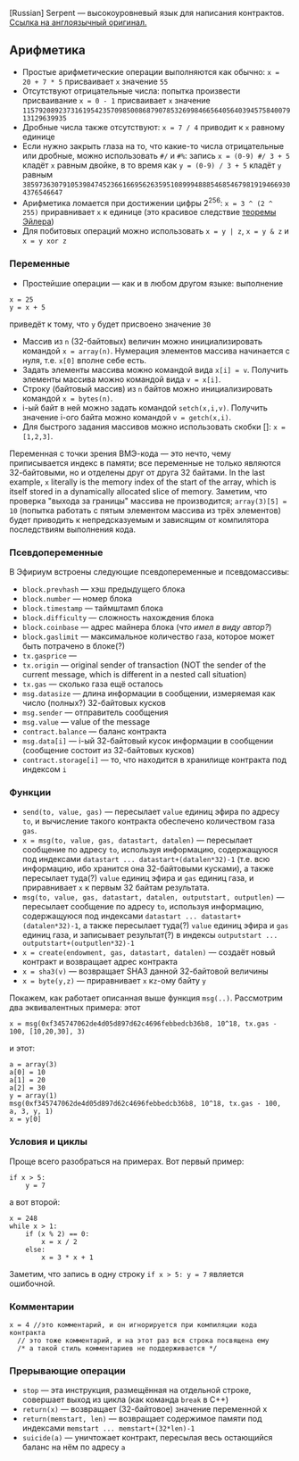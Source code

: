 [Russian] Serpent — высокоуровневый язык для написания контрактов. [Ссылка на англоязычный оригинал.](https://github.com/ethereum/wiki/wiki/%5BEnglish%5D-Serpent-programming-language-operations)

## Арифметика

* Простые арифметические операции выполняются как обычно: `x = 20 + 7 * 5` присваивает `x` значение `55`
* Отсутствуют отрицательные числа: попытка произвести присваивание `x = 0 - 1` присваивает `x` значение `115792089237316195423570985008687907853269984665640564039457584007913129639935`
* Дробные числа также отсутствуют: `x = 7 / 4` приводит к `x` равному единице
* Если нужно закрыть глаза на то, что какие-то числа отрицательные или дробные, можно использовать `#/` и `#%`: запись `x = (0-9) #/ 3 + 5` кладёт `x` равным двойке, в то время как `y = (0-9) / 3 + 5` кладёт `y` равным `38597363079105398474523661669562635951089994888546854679819194669304376546647`
* Арифметика ломается при достижении цифры 2<sup>256</sup>: `x = 3 ^ (2 ^ 255)` приравнивает `x` к единице (это красивое следствие [теоремы Эйлера](http://ru.wikipedia.org/wiki/%D0%A2%D0%B5%D0%BE%D1%80%D0%B5%D0%BC%D0%B0_%D0%AD%D0%B9%D0%BB%D0%B5%D1%80%D0%B0_(%D1%82%D0%B5%D0%BE%D1%80%D0%B8%D1%8F_%D1%87%D0%B8%D1%81%D0%B5%D0%BB)))
* Для побитовых операций можно использовать `x = y | z`, `x = y & z` и `x = y xor z`

### Переменные

* Простейшие операции — как и в любом другом языке: выполнение 

```
x = 25
y = x + 5
```

приведёт к тому, что `y` будет присвоено значение `30`
* Массив из `n` (32-байтовых) величин можно инициализировать командой `x = array(n)`. Нумерация элементов массива начинается с нуля, т.е. `x[0]` вполне себе есть.
* Задать элементы массива можно командой вида `x[i] = v`. Получить элементы массива можно командой вида `v = x[i]`.
* Строку (байтовый массив) из `n` байтов можно инициализировать командой `x = bytes(n)`.
* i-ый байт в ней можно задать командой `setch(x,i,v)`. Получить значение i-ого байта можно командой `v = getch(x,i)`.
* Для быстрого задания массивов можно использовать скобки []: `x = [1,2,3]`.

Переменная с точки зрения ВМЭ-кода — это нечто, чему приписывается индекс в памяти; все переменные не только являются 32-байтовыми, но и отделены друг от друга 32 байтами. In the last example, `x` literally is the memory index of the start of the array, which is itself stored in a dynamically allocated slice of memory. Заметим, что проверка "выхода за границы" массива не производится; `array(3)[5] = 10` (попытка работать с пятым элементом массива из трёх элементов) будет приводить к непредсказуемым и зависящим от компилятора последствиям выполнения кода.

### Псевдопеременные

В Эфириум встроены следующие псевдопеременные и псевдомассивы:

* `block.prevhash` — хэш предыдущего блока
* `block.number` — номер блока
* `block.timestamp` — таймштамп блока
* `block.difficulty` — сложность нахождения блока
* `block.coinbase` — адрес майнера блока (*что имел в виду автор?*)
* `block.gaslimit` — максимальное количество газа, которое может быть потрачено в блоке(?)
* `tx.gasprice` — 
* `tx.origin` — original sender of transaction (NOT the sender of the current message, which is different in a nested call situation)
* `tx.gas` — сколько газа ещё осталось
* `msg.datasize` — длина информации в сообщении, измеряемая как число (полных?) 32-байтовых кусков
* `msg.sender` — отправитель сообщения
* `msg.value` — value of the message
* `contract.balance` — баланс контракта
* `msg.data[i]` — i-ый 32-байтовый кусок информации в сообщении (сообщение состоит из 32-байтовых кусков)
* `contract.storage[i]` — то, что находится в хранилище контракта под индексом `i`

### Функции

* `send(to, value, gas)` — пересылает `value` единиц эфира по адресу `to`, и вычисление такого контракта обеспечено количеством газа `gas`.
* `x = msg(to, value, gas, datastart, datalen)` — пересылает сообщение по адресу `to`, используя информацию, содержащуюся под индексами `datastart ... datastart+(datalen*32)-1` (т.е. всю информацию, ибо хранится она 32-байтовыми кусками), а также пересылает туда(?) `value` единиц эфира и `gas` единиц газа, и приравнивает `x` к первым 32 байтам результата.
* `msg(to, value, gas, datastart, datalen, outputstart, outputlen)` — пересылает сообщение по адресу `to`, используя информацию, содержащуюся под индексами `datastart ... datastart+(datalen*32)-1`, а также пересылает туда(?) `value` единиц эфира и `gas` единиц газа, и записывает результат(?) в индексы `outputstart ... outputstart+(outputlen*32)-1`
* `x = create(endowment, gas, datastart, datalen)` — создаёт новый контракт и возвращает адрес контракта
* `x = sha3(v)` — возвращает SHA3 данной 32-байтовой величины
* `x = byte(y,z)` — приравнивает `x` к`z`-ому байту `y`

Покажем, как работает описанная выше функция `msg(..)`. Рассмотрим два эквивалентных примера: этот

`x = msg(0xf345747062de4d05d897d62c4696febbedcb36b8, 10^18, tx.gas - 100, [10,20,30], 3)`

и этот:

```
a = array(3)
a[0] = 10
a[1] = 20
a[2] = 30
y = array(1)
msg(0xf345747062de4d05d897d62c4696febbedcb36b8, 10^18, tx.gas - 100, a, 3, y, 1)
x = y[0]
```

### Условия и циклы

Проще всего разобраться на примерах. Вот первый пример:

```
if x > 5:
    y = 7
```

а вот второй:

```
x = 248
while x > 1:
    if (x % 2) == 0: 
        x = x / 2
    else:
        x = 3 * x + 1
```

Заметим, что запись в одну строку `if x > 5: y = 7` является ошибочной.

### Комментарии

```
x = 4 //это комментарий, и он игнорируется при компиляции кода контракта 
  // это тоже комментарий, и на этот раз вся строка посвящена ему 
  /* а такой стиль комментариев не поддерживается */
```

### Прерывающие операции

* `stop` — эта инструкция, размещённая на отдельной строке, совершает выход из цикла (как команда `break` в C++)
* `return(x)` — возвращает (32-байтовое) значение переменной x
* `return(memstart, len)` — возвращает содержимое памяти под индексами `memstart ... memstart+(32*len)-1`
* `suicide(a)` — уничтожает контракт, пересылая весь остающийся баланс на нём по адресу `a`